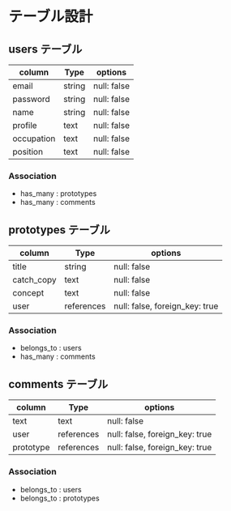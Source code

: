 # テーブル設計

## users テーブル

| column     | Type   | options     |
| -----------|--------|-------------|
| email      | string | null: false |
| password   | string | null: false |
| name       | string | null: false |
| profile    | text   | null: false |
| occupation | text   | null: false |
| position   | text   | null: false |

### Association

- has_many : prototypes
- has_many : comments

## prototypes テーブル

| column     | Type          | options                        |
|------------|---------------|--------------------------------|
| title      | string        | null: false                    |
| catch_copy | text          | null: false                    |
| concept    | text          | null: false                    |
| user       | references    | null: false, foreign_key: true |

### Association

- belongs_to : users
- has_many : comments


## comments テーブル

| column    | Type       | options                        |
|-----------|------------|--------------------------------|
| text      | text       | null: false                    |
| user      | references | null: false, foreign_key: true |
| prototype | references | null: false, foreign_key: true |

### Association

- belongs_to : users
- belongs_to : prototypes